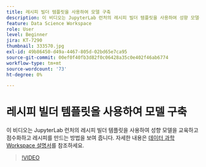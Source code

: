 ```yaml
---
title: 레시피 빌더 템플릿을 사용하여 모델 구축
description: 이 비디오는 JupyterLab 런처의 레시피 빌더 템플릿을 사용하여 성향 모델을 교육하고 점수화하고 레시피를 만드는 방법을 보여 줍니다.
feature: Data Science Workspace
role: User
level: Beginner
jira: KT-7290
thumbnail: 333570.jpg
exl-id: 49b86450-d49a-4467-805d-02bd65e7ca95
source-git-commit: 00ef0f40fb3d82f0c06428a35c0e402f46ab6774
workflow-type: tm+mt
source-wordcount: '73'
ht-degree: 0%

---
```


# 레시피 빌더 템플릿을 사용하여 모델 구축

이 비디오는 JupyterLab 런처의 레시피 빌더 템플릿을 사용하여 성향 모델을 교육하고 점수화하고 레시피를 만드는 방법을 보여 줍니다. 자세한 내용은 [데이터 과학 Workspace 설명서](https://experienceleague.adobe.com/docs/experience-platform/data-science-workspace/home.html)를 참조하세요.

>[!VIDEO](https://video.tv.adobe.com/v/333570?learn=on)
